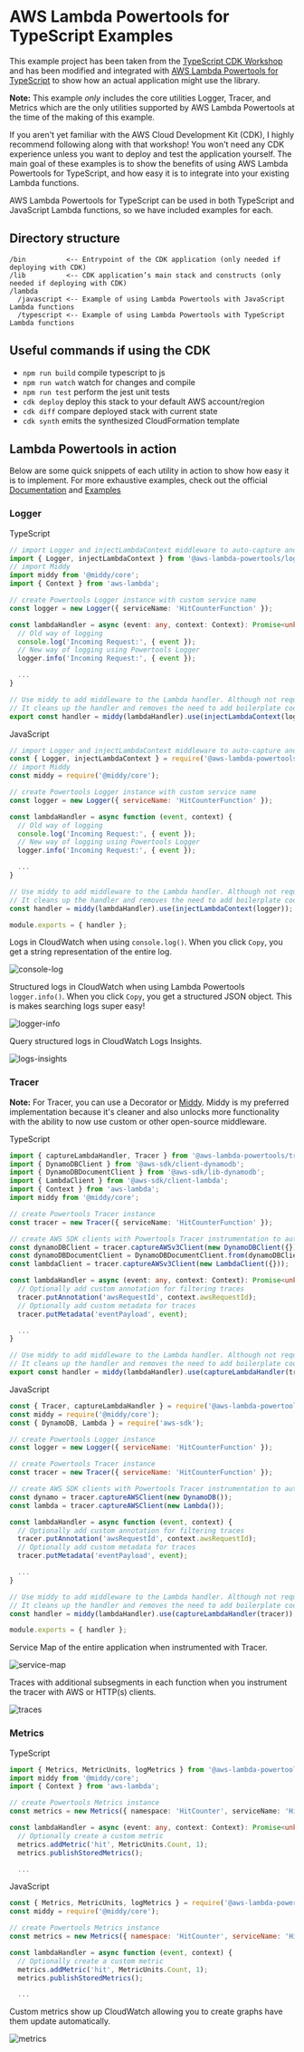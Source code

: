 # AWS Lambda Powertools for TypeScript Examples

This example project has been taken from the [TypeScript CDK Workshop](https://cdkworkshop.com/20-typescript.html) and has been modified and integrated with [AWS Lambda Powertools for TypeScript](https://awslabs.github.io/aws-lambda-powertools-typescript/latest/) to show how an actual application might use the library.

**Note:** This example _only_ includes the core utilities Logger, Tracer, and Metrics which are the only utilities supported by AWS Lambda Powertools at the time of the making of this example.

If you aren't yet familiar with the AWS Cloud Development Kit (CDK), I highly recommend following along with that workshop! You won't need any CDK experience unless you want to deploy and test the application yourself. The main goal of these examples is to show the benefits of using AWS Lambda Powertools for TypeScript, and how easy it is to integrate into your existing Lambda functions.

AWS Lambda Powertools for TypeScript can be used in both TypeScript and JavaScript Lambda functions, so we have included examples for each.

## Directory structure

```plaintext
/bin          <-- Entrypoint of the CDK application (only needed if deploying with CDK)
/lib          <-- CDK application’s main stack and constructs (only needed if deploying with CDK)
/lambda
  /javascript <-- Example of using Lambda Powertools with JavaScript Lambda functions
  /typescript <-- Example of using Lambda Powertools with TypeScript Lambda functions
```

## Useful commands if using the CDK

- `npm run build` compile typescript to js
- `npm run watch` watch for changes and compile
- `npm run test` perform the jest unit tests
- `cdk deploy` deploy this stack to your default AWS account/region
- `cdk diff` compare deployed stack with current state
- `cdk synth` emits the synthesized CloudFormation template

## Lambda Powertools in action

Below are some quick snippets of each utility in action to show how easy it is to implement. For more exhaustive examples, check out the official [Documentation](https://awslabs.github.io/aws-lambda-powertools-typescript/latest/) and [Examples](https://github.com/awslabs/aws-lambda-powertools-typescript/tree/main/examples)

### Logger

TypeScript

```typescript
// import Logger and injectLambdaContext middleware to auto-capture and log the Lambda Context
import { Logger, injectLambdaContext } from '@aws-lambda-powertools/logger';
// import Middy
import middy from '@middy/core';
import { Context } from 'aws-lambda';

// create Powertools Logger instance with custom service name
const logger = new Logger({ serviceName: 'HitCounterFunction' });

const lambdaHandler = async (event: any, context: Context): Promise<unknown> => {
  // Old way of logging
  console.log('Incoming Request:', { event });
  // New way of logging using Powertools Logger
  logger.info('Incoming Request:', { event });

  ...
}

// Use middy to add middleware to the Lambda handler. Although not required, this is the simplest way to use Lambda Powertools.
// It cleans up the handler and removes the need to add boilerplate code, while also allowing you to add custom middleware if needed.
export const handler = middy(lambdaHandler).use(injectLambdaContext(logger));
```

JavaScript

```javascript
// import Logger and injectLambdaContext middleware to auto-capture and log the Lambda Context
const { Logger, injectLambdaContext } = require('@aws-lambda-powertools/logger');
// import Middy
const middy = require('@middy/core');

// create Powertools Logger instance with custom service name
const logger = new Logger({ serviceName: 'HitCounterFunction' });

const lambdaHandler = async function (event, context) {
  // Old way of logging
  console.log('Incoming Request:', { event });
  // New way of logging using Powertools Logger
  logger.info('Incoming Request:', { event });

  ...
}

// Use middy to add middleware to the Lambda handler. Although not required, this is the simplest way to use Lambda Powertools.
// It cleans up the handler and removes the need to add boilerplate code, while also allowing you to add custom middleware if needed.
const handler = middy(lambdaHandler).use(injectLambdaContext(logger));

module.exports = { handler };
```

Logs in CloudWatch when using `console.log()`. When you click `Copy`, you get a string representation of the entire log.

![console-log](./img/console-log.png)

Structured logs in CloudWatch when using Lambda Powertools `logger.info()`. When you click `Copy`, you get a structured JSON object. This is makes searching logs super easy!

![logger-info](./img/logger-info.png)

Query structured logs in CloudWatch Logs Insights.

![logs-insights](./img/logs-insights.png)

### Tracer

**Note:** For Tracer, you can use a Decorator or [Middy](https://github.com/middyjs/middy). Middy is my preferred implementation because it's cleaner and also unlocks more functionality with the ability to now use custom or other open-source middleware.

TypeScript

```typescript
import { captureLambdaHandler, Tracer } from '@aws-lambda-powertools/tracer';
import { DynamoDBClient } from '@aws-sdk/client-dynamodb';
import { DynamoDBDocumentClient } from '@aws-sdk/lib-dynamodb';
import { LambdaClient } from '@aws-sdk/client-lambda';
import { Context } from 'aws-lambda';
import middy from '@middy/core';

// create Powertools Tracer instance
const tracer = new Tracer({ serviceName: 'HitCounterFunction' });

// create AWS SDK clients with Powertools Tracer instrumentation to automatically capture traces
const dynamoDBClient = tracer.captureAWSv3Client(new DynamoDBClient({}));
const dynamoDBDocumentClient = DynamoDBDocumentClient.from(dynamoDBClient);
const lambdaClient = tracer.captureAWSv3Client(new LambdaClient({}));

const lambdaHandler = async (event: any, context: Context): Promise<unknown> => {
  // Optionally add custom annotation for filtering traces
  tracer.putAnnotation('awsRequestId', context.awsRequestId);
  // Optionally add custom metadata for traces
  tracer.putMetadata('eventPayload', event);

  ...
}

// Use middy to add middleware to the Lambda handler. Although not required, this is the simplest way to use Lambda Powertools.
// It cleans up the handler and removes the need to add boilerplate code, while also allowing you to add custom middleware if needed.
export const handler = middy(lambdaHandler).use(captureLambdaHandler(tracer));
```

JavaScript

```javascript
const { Tracer, captureLambdaHandler } = require('@aws-lambda-powertools/tracer');
const middy = require('@middy/core');
const { DynamoDB, Lambda } = require('aws-sdk');

// create Powertools Logger instance
const logger = new Logger({ serviceName: 'HitCounterFunction' });

// create Powertools Tracer instance
const tracer = new Tracer({ serviceName: 'HitCounterFunction' });

// create AWS SDK clients with Powertools Tracer instrumentation to automatically capture traces
const dynamo = tracer.captureAWSClient(new DynamoDB());
const lambda = tracer.captureAWSClient(new Lambda());

const lambdaHandler = async function (event, context) {
  // Optionally add custom annotation for filtering traces
  tracer.putAnnotation('awsRequestId', context.awsRequestId);
  // Optionally add custom metadata for traces
  tracer.putMetadata('eventPayload', event);

  ...
}

// Use middy to add middleware to the Lambda handler. Although not required, this is the simplest way to use Lambda Powertools.
// It cleans up the handler and removes the need to add boilerplate code, while also allowing you to add custom middleware if needed.
const handler = middy(lambdaHandler).use(captureLambdaHandler(tracer));

module.exports = { handler };
```

Service Map of the entire application when instrumented with Tracer.

![service-map](./img/service-map.png)

Traces with additional subsegments in each function when you instrument the tracer with AWS or HTTP(s) clients.

![traces](./img/traces.png)

### Metrics

TypeScript

```typescript
import { Metrics, MetricUnits, logMetrics } from '@aws-lambda-powertools/metrics';
import middy from '@middy/core';
import { Context } from 'aws-lambda';

// create Powertools Metrics instance
const metrics = new Metrics({ namespace: 'HitCounter', serviceName: 'HitCounterFunction' });

const lambdaHandler = async (event: any, context: Context): Promise<unknown> => {
  // Optionally create a custom metric
  metrics.addMetric('hit', MetricUnits.Count, 1);
  metrics.publishStoredMetrics();

  ...
```

JavaScript

```javascript
const { Metrics, MetricUnits, logMetrics } = require('@aws-lambda-powertools/metrics');
const middy = require('@middy/core');

// create Powertools Metrics instance
const metrics = new Metrics({ namespace: 'HitCounter', serviceName: 'HitCounterFunction' });

const lambdaHandler = async function (event, context) {
  // Optionally create a custom metric
  metrics.addMetric('hit', MetricUnits.Count, 1);
  metrics.publishStoredMetrics();

  ...
```

Custom metrics show up CloudWatch allowing you to create graphs have them update automatically.

![metrics](./img/metrics.png)
